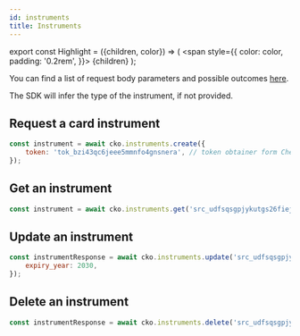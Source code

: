 ```yaml
---
id: instruments
title: Instruments
---
```


export const Highlight = ({children, color}) => (
<span
style={{
      color: color,
      padding: '0.2rem',
    }}>
{children}
</span>
);

You can find a list of request body parameters and possible outcomes [here](https://api-reference.checkout.com/#tag/Instruments).

The SDK will infer the type of the instrument, if not provided.

## Request a <Highlight color="#25c2a0">card instrument</Highlight>

```js
const instrument = await cko.instruments.create({
    token: 'tok_bzi43qc6jeee5mmnfo4gnsnera', // token obtainer form Checkout.Frames of the mobile SDKs
});
```

## Get an instrument

```js
const instrument = await cko.instruments.get('src_udfsqsgpjykutgs26fiejgizau');
```

## Update an instrument

```js
const instrumentResponse = await cko.instruments.update('src_udfsqsgpjykutgs26fiejgizau', {
    expiry_year: 2030,
});
```

## Delete an instrument

```js
const instrumentResponse = await cko.instruments.delete('src_udfsqsgpjykutgs26fiejgizau');
```
